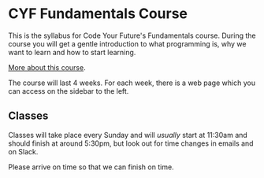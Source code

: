 # CYF Fundamentals Course

This is the syllabus for Code Your Future's Fundamentals course. During the course you will get a gentle introduction to what programming is, why we want to learn and how to start learning.

[More about this course](about-this-course.md).

The course will last 4 weeks. For each week, there is a web page which you can access on the sidebar to the left.

## Classes

Classes will take place every Sunday and will *usually* start at 11:30am and should finish at around 5:30pm, but look out for time changes in emails and on Slack.

Please arrive on time so that we can finish on time.
